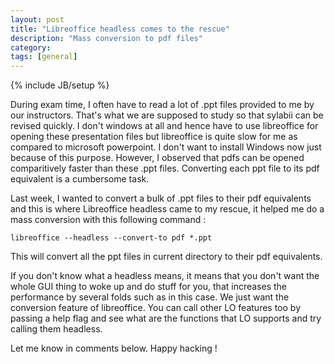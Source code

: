 ```yaml
---
layout: post
title: "Libreoffice headless comes to the rescue"
description: "Mass conversion to pdf files"
category: 
tags: [general]
---
```

{% include JB/setup %}

During exam time, I often have to read a lot of .ppt files provided to me by our
instructors. That's what we are supposed to study so that sylabii can be
revised quickly. I don't windows at all and hence have to use libreoffice for
opening these presentation files but libreoffice is quite slow for me as
compared to microsoft powerpoint. I don't want to install Windows now just
because of this purpose. However, I observed that pdfs can be opened
comparitively faster than these .ppt files. Converting each ppt file to its pdf
equivalent is a cumbersome task.

Last week, I wanted to convert a bulk of .ppt files to their pdf equivalents and
this is where Libreoffice headless came to my rescue, it helped me do a mass
conversion with this following command :

`libreoffice --headless --convert-to pdf *.ppt`

This will convert all the ppt files in current directory to their pdf
equivalents.

If you don't know what a headless means, it means that you don't want the whole
GUI thing to woke up and do stuff for you, that increases the performance by
several folds such as in this case. We just want the conversion feature of
libreoffice. You can call other LO features too by passing a help flag and see
what are the functions that LO supports and try calling them headless.

Let me know in comments below. Happy hacking !
